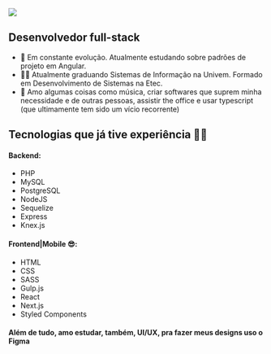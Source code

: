 ![](https://lh3.googleusercontent.com/wRTge7SQsn2geBhphTE9506tHbhaNtjraboTSlPEb7dwl_YiVuL4V10dZVHydFybhNXLBqbBbn1f5yioj72gYJkddSdNoYsh6MZd2Ag8GJw7BsDHbclCe-XNf4ESF1-TCtg2YjunHlFLjjNTibdCAeDUpVCXKgJofB3wyH-qIXgbJsMYM50pR0xAs8DZNZZ5UGf0ttufHS9cd4_BDeMtW-kiSVz61oeH4y0UERcXyT91PR80tdONZD8weGiF2j0JjwuAgScelTnaZfrp-qTKIOcuxkcosIpHIbQepZMv3KiHPFjNLOQ2Nw8WccKbOcYfluXQfAWUo1IaI9vQr7NTn4vgcOmYlZxmXGi8NI2QyYDbSG4e_1PFi5p_zLsK6xvPcPAgtkTe-bWNwDo0NFvIBAAI5HIOlOjqUzDpckMxFcwx4SvykXcH-U4d6lyyB9XFHEtHNosFePahNKxoL3_jlctm4MhXhhVklC9Q7XOWivWYO2RzC-xS9yRdW3XO2TmSY8DX5CsxFooJVc8gMPFSElRf0b4bxLo2h6pNNx42d0h-09QbydDRGosguuQdxKwjp8WWnVLcQhKAfjp4XdSIKgL7iOJKg64Lpk88Vff3QXG06fdKdzau3wHxLzAf4J0Yv8jgJANk9Rg0lZU91om_9y0yIvDewPaHGpXqCp52y9bC2HKIAzebB0c5iwWaGHd7zCwpT0GZXLuL9vwIJ-7FLA=w1165-h338-no?authuser=1)
## Desenvolvedor full-stack
- 🚀 Em constante evolução. Atualmente estudando sobre padrões de projeto em Angular.
- 👨‍💻 Atualmente graduando Sistemas de Informação na Univem. Formado em Desenvolvimento de Sistemas na Etec.
- 💖 Amo algumas coisas como música, criar softwares que suprem minha necessidade e de outras pessoas, assistir the office e usar typescript (que ultimamente tem sido um vício recorrente)

## Tecnologias que já tive experiência 🐱‍👤
#### Backend:
- PHP
- MySQL
- PostgreSQL
- NodeJS
- Sequelize
- Express
- Knex.js

#### Frontend|Mobile 😎:
- HTML
- CSS
- SASS
- Gulp.js
- React
- Next.js
- Styled Components

#### Além de tudo, amo estudar, também, UI/UX, pra fazer meus designs uso o Figma
